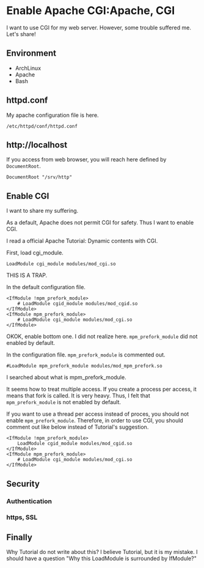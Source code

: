 Enable Apache CGI:Apache, CGI
===============

I want to use CGI for my web server.
However, some trouble suffered me.
Let's share!

Environment
---

- ArchLinux
- Apache
- Bash


httpd.conf
---------------

My apache configuration file is here.

```
/etc/httpd/conf/httpd.conf
```

http://localhost
------------------

If you access from web browser, you will reach here defined by `DocumentRoot`.

```
DocumentRoot "/srv/http"
```

Enable CGI
---------------

I want to share my suffering.

As a default, Apache does not permit CGI for safety.
Thus I want to enable CGI.

I read a official Apache Tutorial: Dynamic contents with CGI.

First, load cgi_module.

```
LoadModule cgi_module modules/mod_cgi.so
```

THIS IS A TRAP.

In the default configuration file.

```
<IfModule !mpm_prefork_module>
	# LoadModule cgid_module modules/mod_cgid.so
</IfModule>
<IfModule mpm_prefork_module>
	# LoadModule cgi_module modules/mod_cgi.so
</IfModule>
```

OKOK, enable bottom one.
I did not realize here. `mpm_prefork_module` did not enabled by default.

In the configuration file.
`mpm_prefork_module` is commented out.

```
#LoadModule mpm_prefork_module modules/mod_mpm_prefork.so
```

I searched about what is mpm_prefork_module.

It seems how to treat multiple access.
If you create a process per access, it means that fork is called. It is very heavy.
Thus, I felt that `mpm_prefork_module` is not enabled by default.

If you want to use a thread per access instead of proces, you should not enable `mpm_prefork_module`.
Therefore, in order to use CGI, you should comment out like below instead of Tutorial's suggestion.

```
<IfModule !mpm_prefork_module>
	LoadModule cgid_module modules/mod_cgid.so
</IfModule>
<IfModule mpm_prefork_module>
	# LoadModule cgi_module modules/mod_cgi.so
</IfModule>
```

Security
-----------

### Authentication

### https, SSL


Finally
-------------

Why Tutorial do not write about this?
I believe Tutorial, but it is my mistake.
I should have a question "Why this LoadModule is surrounded by IfModule?"

